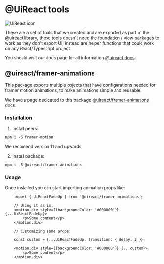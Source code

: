 # @UiReact tools
![UiReact icon](https://www.uireact.io/_next/static/media/sunglasses_cat.a5f3369a.gif)

These are a set of tools that we created and are exported as part of the [@uireact](https://uireact.io) library, these tools doesn't need the foundation / view packages to work as they don't export UI, instead are helper functions that could work on any React/Typescript project.

You should visit our docs page for all information [@uireact docs](https://uireact.io).

## @uireact/framer-animations

This package exports multiple objects that have configurations needed for framer motion animations, to make animations simple and reusable.

We have a page dedicated to this package [@uireact/framer-animations docs](https://www.uireact.io/docs/framer-animations).

### Installation

1. Install peers:

```
npm i -S framer-motion
```

We recomend version 11 and upwards

2. Install package:

```
npm i -S @uireact/framer-animations
```

### Usage

Once installed you can start importing animation props like:

```tsx
    import { UiReactFadeUp } from '@uireact/framer-animations';

    // Using it as is:
    <motion.div style={{backgroundColor: '#000000'}} {...UiReactFadeUp}>
        <p>Some content</p>
    </motion.div>

    // Customizing some props:

    const custom = {...UiReactFadeUp, transition: { delay: 2 }};

    <motion.div style={{backgroundColor: '#000000'}} {...custom}>
        <p>Some content</p>
    </motion.div>
```
